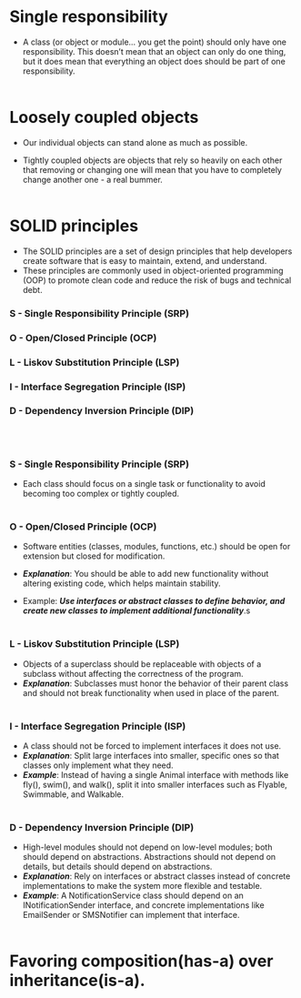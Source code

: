 # Single responsibility
* A class (or object or module… you get the point) should only have one responsibility. This doesn’t mean that an object can only do one thing, but it does mean that everything an object does should be part of one responsibility.
<br><br>

# Loosely coupled objects
* Our individual objects can stand alone as much as possible.
 
* Tightly coupled objects are objects that rely so heavily on each other that removing or changing one will mean that you have to completely change another one - a real bummer.
<br><br>

# SOLID principles
* The SOLID principles are a set of design principles that help developers create software that is easy to maintain, extend, and understand.
* These principles are commonly used in object-oriented programming (OOP) to promote clean code and reduce the risk of bugs and technical debt.
### S - Single Responsibility Principle (SRP)
### O - Open/Closed Principle (OCP)
### L - Liskov Substitution Principle (LSP)
### I - Interface Segregation Principle (ISP)
### D - Dependency Inversion Principle (DIP)
<br><br>

### S - Single Responsibility Principle (SRP)
*  Each class should focus on a single task or functionality to avoid becoming too complex or tightly coupled.
<br><br>

### O - Open/Closed Principle (OCP)
* Software entities (classes, modules, functions, etc.) should be open for extension but closed for modification.

* ***Explanation***: You should be able to add new functionality without altering existing code, which helps maintain stability.
* Example: ***Use interfaces or abstract classes to define behavior, and create new classes to implement additional functionality***.s
<br><br>

### L - Liskov Substitution Principle (LSP)
*  Objects of a superclass should be replaceable with objects of a subclass without affecting the correctness of the program.
* ***Explanation***: Subclasses must honor the behavior of their parent class and should not break functionality when used in place of the parent.
<br><br>

### I - Interface Segregation Principle (ISP)
* A class should not be forced to implement interfaces it does not use.
* ***Explanation***: Split large interfaces into smaller, specific ones so that classes only implement what they need.
* ***Example***: Instead of having a single Animal interface with methods like fly(), swim(), and walk(), split it into smaller interfaces such as Flyable, Swimmable, and Walkable.
<br><br>

### D - Dependency Inversion Principle (DIP)
* High-level modules should not depend on low-level modules; both should depend on abstractions. Abstractions should not depend on details, but details should depend on abstractions.
* ***Explanation***: Rely on interfaces or abstract classes instead of concrete implementations to make the system more flexible and testable.
* ***Example***: A NotificationService class should depend on an INotificationSender interface, and concrete implementations like EmailSender or SMSNotifier can implement that interface.
<br><br>

#  Favoring composition(has-a) over inheritance(is-a).